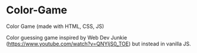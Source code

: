 # Color-Game
Color Game (made with HTML, CSS, JS)

Color guessing game inspired by Web Dev Junkie (https://www.youtube.com/watch?v=QNYljS0_TOE) but instead in vanilla JS.
